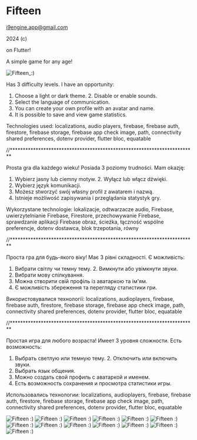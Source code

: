 # Fifteen

i9engine.app@gmail.com

2024 (c) 

on Flutter!

A simple game for any age!

![Fifteen_:) ](images/Fifteen_001.png)

Has 3 difficulty levels. I have an opportunity:
1. Choose a light or dark theme. 2. Disable or enable sounds.
2. Select the language of communication.
3. You can create your own profile with an avatar and name.
4. It is possible to save and view game statistics.

Technologies used:
localizations, audio players,
firebase, firebase auth, firestore, firebase storage, firebase app check
image, path, connectivity
shared preferences, dotenv
provider, flutter bloc, equatable

//************************************************************************

Prosta gra dla każdego wieku!
Posiada 3 poziomy trudności. Mam okazję:
1. Wybierz jasny lub ciemny motyw. 2. Wyłącz lub włącz dźwięki.
2. Wybierz język komunikacji.
3. Możesz stworzyć swój własny profil z awatarem i nazwą.
4. Istnieje możliwość zapisywania i przeglądania statystyk gry.

Wykorzystane technologie:
lokalizacje, odtwarzacze audio,
Firebase, uwierzytelnianie Firebase, Firestore, przechowywanie Firebase, sprawdzanie aplikacji Firebase
obraz, ścieżka, łączność
wspólne preferencje, dotenv
dostawca, blok trzepotania, równy

//************************************************************************

Проста гра для будь-якого віку!
Має 3 рівні складності. Є можливість:
1. Вибрати світлу чи темну тему. 2. Вимкнути або увімкнути звуки.
2. Вибрати мову спілкування.
3. Можна створити свій профіль із аватаркою та ім'ям.
4. Є можливість збереження та перегляду статистики гри.

Використовувалися технології:
localizations, audioplayers,
firebase, firebase auth, firestore, firebase storage, firebase app check
image, path, connectivity
shared preferences, dotenv
provider, flutter bloc, equatable

//************************************************************************

Простая игра для любого возраста!
Имеет 3 уровня сложности. Есть возможность:
1. Выбрать светлую или темную тему. 2. Отключить или включить звуки.
2. Выбрать язык общения.
3. Можно создать свой профиль с аватаркой и именем.
4. Есть возможность сохранения и просмотра статистики игры.

Использовались технологии:
localizations, audioplayers, 
firebase, firebase auth, firestore, firebase storage, firebase app check
image, path, connectivity
shared preferences, dotenv
provider, flutter bloc, equatable

![Fifteen :) ](images/Fifteen_001.png) 
![Fifteen :) ](images/Fifteen_002.png) 
![Fifteen :) ](images/Fifteen_003.png) 
![Fifteen :) ](images/Fifteen_004.png) 
![Fifteen :) ](images/Fifteen_005.png) 
![Fifteen :) ](images/Fifteen_006.png) 
![Fifteen :) ](images/Fifteen_007.png) 
![Fifteen :) ](images/Fifteen_008.png) 
![Fifteen :) ](images/Fifteen_009.png) 
![Fifteen :) ](images/Fifteen_010.png) 
![Fifteen :) ](images/Fifteen_011.png) 
![Fifteen :) ](images/Fifteen_012.png) 
![Fifteen :) ](images/Fifteen_013.png) 



   

